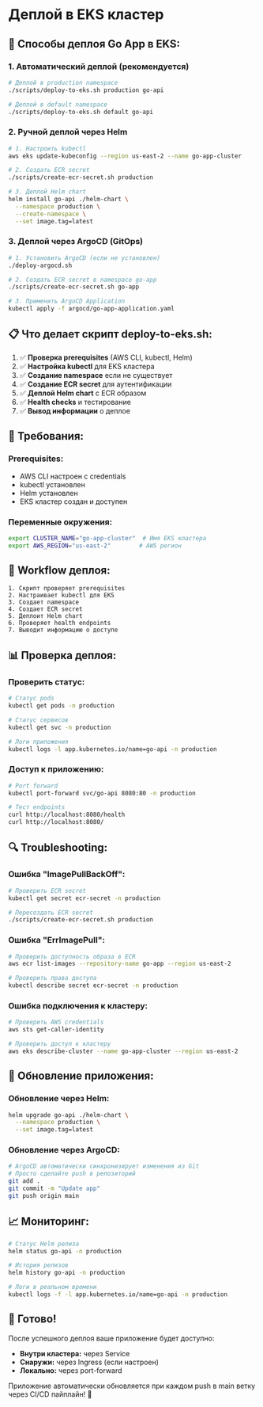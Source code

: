# Деплой в EKS кластер

## 🚀 **Способы деплоя Go App в EKS:**

### **1. Автоматический деплой (рекомендуется)**

```bash
# Деплой в production namespace
./scripts/deploy-to-eks.sh production go-api

# Деплой в default namespace
./scripts/deploy-to-eks.sh default go-api
```

### **2. Ручной деплой через Helm**

```bash
# 1. Настроить kubectl
aws eks update-kubeconfig --region us-east-2 --name go-app-cluster

# 2. Создать ECR secret
./scripts/create-ecr-secret.sh production

# 3. Деплой Helm chart
helm install go-api ./helm-chart \
  --namespace production \
  --create-namespace \
  --set image.tag=latest
```

### **3. Деплой через ArgoCD (GitOps)**

```bash
# 1. Установить ArgoCD (если не установлен)
./deploy-argocd.sh

# 2. Создать ECR secret в namespace go-app
./scripts/create-ecr-secret.sh go-app

# 3. Применить ArgoCD Application
kubectl apply -f argocd/go-app-application.yaml
```

## 📋 **Что делает скрипт deploy-to-eks.sh:**

1. ✅ **Проверка prerequisites** (AWS CLI, kubectl, Helm)
2. ✅ **Настройка kubectl** для EKS кластера
3. ✅ **Создание namespace** если не существует
4. ✅ **Создание ECR secret** для аутентификации
5. ✅ **Деплой Helm chart** с ECR образом
6. ✅ **Health checks** и тестирование
7. ✅ **Вывод информации** о деплое

## 🔧 **Требования:**

### **Prerequisites:**
- AWS CLI настроен с credentials
- kubectl установлен
- Helm установлен
- EKS кластер создан и доступен

### **Переменные окружения:**
```bash
export CLUSTER_NAME="go-app-cluster"  # Имя EKS кластера
export AWS_REGION="us-east-2"        # AWS регион
```

## 🎯 **Workflow деплоя:**

```
1. Скрипт проверяет prerequisites
2. Настраивает kubectl для EKS
3. Создает namespace
4. Создает ECR secret
5. Деплоит Helm chart
6. Проверяет health endpoints
7. Выводит информацию о доступе
```

## 📊 **Проверка деплоя:**

### **Проверить статус:**
```bash
# Статус pods
kubectl get pods -n production

# Статус сервисов
kubectl get svc -n production

# Логи приложения
kubectl logs -l app.kubernetes.io/name=go-api -n production
```

### **Доступ к приложению:**
```bash
# Port forward
kubectl port-forward svc/go-api 8080:80 -n production

# Тест endpoints
curl http://localhost:8080/health
curl http://localhost:8080/
```

## 🔍 **Troubleshooting:**

### **Ошибка "ImagePullBackOff":**
```bash
# Проверить ECR secret
kubectl get secret ecr-secret -n production

# Пересоздать ECR secret
./scripts/create-ecr-secret.sh production
```

### **Ошибка "ErrImagePull":**
```bash
# Проверить доступность образа в ECR
aws ecr list-images --repository-name go-app --region us-east-2

# Проверить права доступа
kubectl describe secret ecr-secret -n production
```

### **Ошибка подключения к кластеру:**
```bash
# Проверить AWS credentials
aws sts get-caller-identity

# Проверить доступ к кластеру
aws eks describe-cluster --name go-app-cluster --region us-east-2
```

## 🚀 **Обновление приложения:**

### **Обновление через Helm:**
```bash
helm upgrade go-api ./helm-chart \
  --namespace production \
  --set image.tag=latest
```

### **Обновление через ArgoCD:**
```bash
# ArgoCD автоматически синхронизирует изменения из Git
# Просто сделайте push в репозиторий
git add .
git commit -m "Update app"
git push origin main
```

## 📈 **Мониторинг:**

```bash
# Статус Helm релиза
helm status go-api -n production

# История релизов
helm history go-api -n production

# Логи в реальном времени
kubectl logs -f -l app.kubernetes.io/name=go-api -n production
```

## 🎉 **Готово!**

После успешного деплоя ваше приложение будет доступно:
- **Внутри кластера:** через Service
- **Снаружи:** через Ingress (если настроен)
- **Локально:** через port-forward

Приложение автоматически обновляется при каждом push в main ветку через CI/CD пайплайн! 🚀
